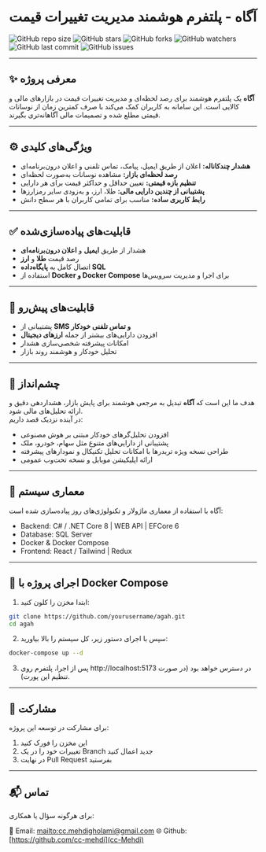 # آگاه - پلتفرم هوشمند مدیریت تغییرات قیمت

![GitHub repo size](https://img.shields.io/github/repo-size/cc-mehdi/Aware-Agah)
![GitHub stars](https://img.shields.io/github/stars/cc-mehdi/Aware-Agah?style=social)
![GitHub forks](https://img.shields.io/github/forks/cc-mehdi/Aware-Agah?style=social)
![GitHub watchers](https://img.shields.io/github/watchers/cc-mehdi/Aware-Agah?style=social)
![GitHub last commit](https://img.shields.io/github/last-commit/cc-mehdi/Aware-Agah)
![GitHub issues](https://img.shields.io/github/issues/cc-mehdi/Aware-Agah)

---

## ✨ معرفی پروژه

**آگاه** یک پلتفرم هوشمند برای رصد لحظه‌ای و مدیریت تغییرات قیمت در بازارهای مالی و کالایی است. این سامانه به کاربران کمک می‌کند با صرف کمترین زمان از نوسانات قیمتی مطلع شده و تصمیمات مالی آگاهانه‌تری بگیرند.

---

## ⚙️ ویژگی‌های کلیدی

- **هشدار چندکاناله:** اعلان از طریق ایمیل، پیامک، تماس تلفنی و اعلان درون‌برنامه‌ای  
- **رصد لحظه‌ای بازار:** مشاهده نوسانات به‌صورت لحظه‌ای  
- **تنظیم بازه قیمتی:** تعیین حداقل و حداکثر قیمت برای هر دارایی  
- **پشتیبانی از چندین دارایی مالی:** طلا، ارز، و به‌زودی سایر رمزارزها  
- **رابط کاربری ساده:** مناسب برای تمامی کاربران با هر سطح دانش  

---

## ✅ قابلیت‌های پیاده‌سازی‌شده

- هشدار از طریق **ایمیل** و **اعلان درون‌برنامه‌ای**  
- رصد قیمت **طلا** و **ارز**  
- اتصال کامل به **پایگاه‌داده SQL**  
- استفاده از **Docker و Docker Compose** برای اجرا و مدیریت سرویس‌ها  

---

## 🚧 قابلیت‌های پیش‌رو

- پشتیبانی از **SMS و تماس تلفنی خودکار**  
- افزودن دارایی‌های بیشتر از جمله **ارزهای دیجیتال**  
- امکانات پیشرفته شخصی‌سازی هشدار  
- تحلیل خودکار و هوشمند روند بازار  

---

## 🌱 چشم‌انداز

هدف ما این است که **آگاه** تبدیل به مرجعی هوشمند برای پایش بازار، هشداردهی دقیق و ارائه تحلیل‌های مالی شود.  
در آینده نزدیک قصد داریم:

- افزودن تحلیل‌گرهای خودکار مبتنی بر هوش مصنوعی  
- پشتیبانی از دارایی‌های متنوع مثل سهام، خودرو، ملک  
- طراحی نسخه ویژه تریدرها با امکانات تحلیل تکنیکال و نمودارهای پیشرفته  
- ارائه اپلیکیشن موبایل و نسخه تحت‌وب عمومی  

---

## 🧩 معماری سیستم

آگاه با استفاده از معماری ماژولار و تکنولوژی‌های روز پیاده‌سازی شده است:

- Backend: C# / .NET Core 8 | WEB API | EFCore 6
- Database: SQL Server
- Docker & Docker Compose
- Frontend: React / Tailwind | Redux

---


## 🐳 اجرای پروژه با Docker Compose

1. ابتدا مخزن را کلون کنید:
```bash
git clone https://github.com/yourusername/agah.git
cd agah
```

2. سپس با اجرای دستور زیر، کل سیستم را بالا بیاورید:
```bash
docker-compose up --d
```

3. پس از اجرا، پلتفرم روی http://localhost:5173 در دسترس خواهد بود (در صورت تنظیم این پورت).

---

## 🤝 مشارکت

برای مشارکت در توسعه این پروژه:

1. این مخزن را فورک کنید
2. تغییرات خود را در یک Branch جدید اعمال کنید
3. در نهایت Pull Request بفرستید

---

## 📬 تماس

برای هرگونه سؤال یا همکاری:

📧 Email: [mailto:cc.mehdigholami@gmail.com](cc.mehdigholami@gmail.com)
🌐 Github: [https://github.com/cc-mehdi](cc-Mehdi)
